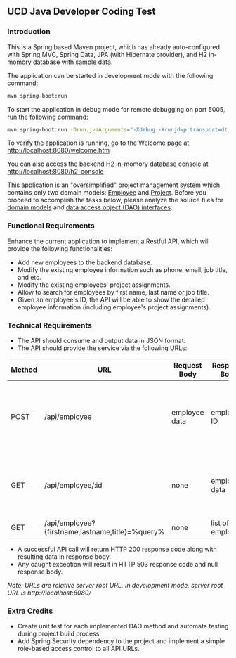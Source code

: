 UCD Java Developer Coding Test
------------------------------


### Introduction

This is a Spring based Maven project, which has already auto-configured with Spring MVC, Spring Data, JPA (with Hibernate provider), and H2 in-momory database with sample data.

The application can be started in development mode with the following command:

```bash
mvn spring-boot:run
```

To start the application in debug mode for remote debugging on port 5005, run the following command: 

```bash
mvn spring-boot:run -Drun.jvmArguments="-Xdebug -Xrunjdwp:transport=dt_socket,server=y,suspend=n,address=5005"
```

To verify the application is running, go to the Welcome page at [http://localhost:8080/welcome.htm](http://localhost:8080/welcome.htm)

You can also access the backend H2 in-momory database console at [http://localhost:8080/h2-console](http://localhost:8080/h2-console)

This application is an "oversimplified" project management system which contains only two domain models: [Employee](https://github.com/talent-seeker/java-interview/blob/development/src/main/java/edu/ucdavis/afs/model/Employee.java) and [Project](https://github.com/talent-seeker/java-interview/blob/development/src/main/java/edu/ucdavis/afs/model/Project.java). Before you proceed to accomplish the tasks below, please analyze the source files for [domain models](https://github.com/talent-seeker/java-interview/tree/development/src/main/java/edu/ucdavis/afs/model) and [data access object (DAO) interfaces](https://github.com/talent-seeker/java-interview/tree/development/src/main/java/edu/ucdavis/afs/dao).


### Functional Requirements

Enhance the current application to implement a Restful API, which will provide the following functionalities:

* Add new employees to the backend database.
* Modify the existing employee information such as phone, email, job title, and etc.
* Modify the existing employees' project assignments.
* Allow to search for employees by first name, last name or job title.
* Given an employee's ID, the API will be able to show the detailed employee information (including employee's project assignments).


### Technical Requirements

* The API should consume and output data in JSON format.
* The API should provide the service via the following URLs:

Method | URL  |  Request Body  |  Response Body  |  Functionality
---    | ---  |  ---           |  ---            |  ---
POST   | /api/employee | employee data | employee ID | Save new/existing employee information with or without project assignments
GET    | /api/employee/:id | none | employee data | Get detailed information (including project assignments) for one employee
GET    | /api/employee?{firstname,lastname,title}=%query% | none | list of employees | Search for employees

* A successful API call will return HTTP 200 response code along with resulting data in response body.
* Any caught exception will result in HTTP 503 response code and null response body.

*Note: URLs are relative server root URL. In development mode, server root URL is http://localhost:8080/*


### Extra Credits

* Create unit test for each implemented DAO method and automate testing during project build process.
* Add Spring Security dependency to the project and implement a simple role-based access control to all API URLs.

